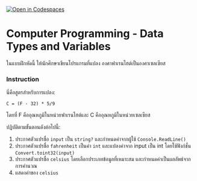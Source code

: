 [![Open in Codespaces](https://classroom.github.com/assets/launch-codespace-2972f46106e565e64193e422d61a12cf1da4916b45550586e14ef0a7c637dd04.svg)](https://classroom.github.com/open-in-codespaces?assignment_repo_id=19916882)
# Computer Programming - Data Types and Variables
ในแบบฝึกหัดนี้ ให้นักศึกษาเขียนโปรแกรมที่แปลง องศาฟาเรนไฮต์เป็นองศาเซลเซียส 

### Instruction
นี่คือสูตรสำหรับการแปลง:
```
C = (F - 32) * 5/9
```
โดยที่ F คืออุณหภูมิในหน่วยฟาเรนไฮต์และ C คืออุณหภูมิในหน่วยเซลเซียส

ปฏิบัติตามขั้นตอนดังต่อไปนี้:

1. ประกาศตัวแปรชื่อ `input` เป็น `string?` และกำหนดค่าจากผู้ใช้ `Console.ReadLine()` 
2. ประกาศตัวแปรชื่อ `fahrenheit` เป็นค่า `int` และแปลงค่าจาก input เป็น int โดยใช้ฟังก์ชั่น `Convert.toint32(input)`
2. ประกาศตัวแปรชื่อ `celsius` โดยเลือกประเภทข้อมูลที่เหมาะสม และกำหนดค่าเป็นผลลัพธ์จากการคำนวณ
3. แสดงค่าของ `celsius`

































